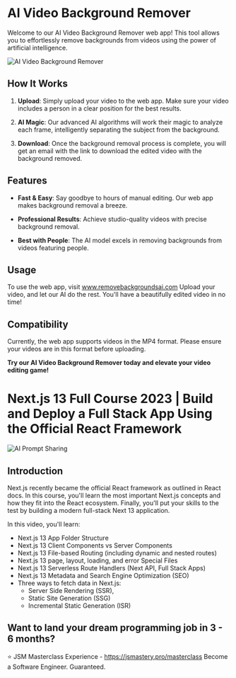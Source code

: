 # AI Video Background Remover

Welcome to our AI Video Background Remover web app! This tool allows you to effortlessly remove backgrounds from videos using the power of artificial intelligence.

![AI Video Background Remover](https://imgur.com/EymZK2Z)

## How It Works

1. **Upload**: Simply upload your video to the web app. Make sure your video includes a person in a clear position for the best results.

2. **AI Magic**: Our advanced AI algorithms will work their magic to analyze each frame, intelligently separating the subject from the background.

3. **Download**: Once the background removal process is complete, you will get an email with the link to download the edited video with the background removed.

## Features

- **Fast & Easy**: Say goodbye to hours of manual editing. Our web app makes background removal a breeze.

- **Professional Results**: Achieve studio-quality videos with precise background removal.

- **Best with People**: The AI model excels in removing backgrounds from videos featuring people.

## Usage

To use the web app, visit www.removebackgroundsai.com Upload your video, and let our AI do the rest. You'll have a beautifully edited video in no time!

## Compatibility

Currently, the web app supports videos in the MP4 format. Please ensure your videos are in this format before uploading.

**Try our AI Video Background Remover today and elevate your video editing game!**

# Next.js 13 Full Course 2023 | Build and Deploy a Full Stack App Using the Official React Framework

![AI Prompt Sharing](https://i.ibb.co/9pQNZZy/Thumbnail-27.png)

## Introduction

Next.js recently became the official React framework as outlined in React docs. In this course, you'll learn the most important Next.js concepts and how they fit into the React ecosystem. Finally, you'll put your skills to the test by building a modern full-stack Next 13 application.

In this video, you'll learn:

- Next.js 13 App Folder Structure
- Next.js 13 Client Components vs Server Components
- Next.js 13 File-based Routing (including dynamic and nested routes)
- Next.js 13 page, layout, loading, and error Special Files
- Next.js 13 Serverless Route Handlers (Next API, Full Stack Apps)
- Next.js 13 Metadata and Search Engine Optimization (SEO)
- Three ways to fetch data in Next.js:
  - Server Side Rendering (SSR),
  - Static Site Generation (SSG)
  - Incremental Static Generation (ISR)

## Want to land your dream programming job in 3 - 6 months?

⭐ JSM Masterclass Experience - https://jsmastery.pro/masterclass
Become a Software Engineer. Guaranteed.
